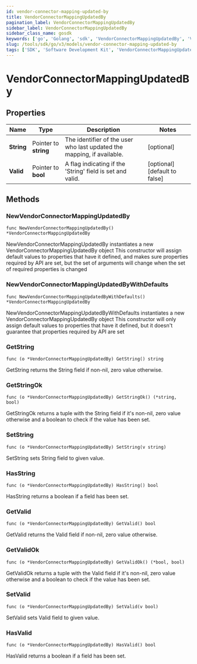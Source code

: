 ```yaml
---
id: vendor-connector-mapping-updated-by
title: VendorConnectorMappingUpdatedBy
pagination_label: VendorConnectorMappingUpdatedBy
sidebar_label: VendorConnectorMappingUpdatedBy
sidebar_class_name: gosdk
keywords: ['go', 'Golang', 'sdk', 'VendorConnectorMappingUpdatedBy', 'VendorConnectorMappingUpdatedBy'] 
slug: /tools/sdk/go/v3/models/vendor-connector-mapping-updated-by
tags: ['SDK', 'Software Development Kit', 'VendorConnectorMappingUpdatedBy', 'VendorConnectorMappingUpdatedBy']
---
```


# VendorConnectorMappingUpdatedBy

## Properties

Name | Type | Description | Notes
------------ | ------------- | ------------- | -------------
**String** | Pointer to **string** | The identifier of the user who last updated the mapping, if available. | [optional] 
**Valid** | Pointer to **bool** | A flag indicating if the 'String' field is set and valid. | [optional] [default to false]

## Methods

### NewVendorConnectorMappingUpdatedBy

`func NewVendorConnectorMappingUpdatedBy() *VendorConnectorMappingUpdatedBy`

NewVendorConnectorMappingUpdatedBy instantiates a new VendorConnectorMappingUpdatedBy object
This constructor will assign default values to properties that have it defined,
and makes sure properties required by API are set, but the set of arguments
will change when the set of required properties is changed

### NewVendorConnectorMappingUpdatedByWithDefaults

`func NewVendorConnectorMappingUpdatedByWithDefaults() *VendorConnectorMappingUpdatedBy`

NewVendorConnectorMappingUpdatedByWithDefaults instantiates a new VendorConnectorMappingUpdatedBy object
This constructor will only assign default values to properties that have it defined,
but it doesn't guarantee that properties required by API are set

### GetString

`func (o *VendorConnectorMappingUpdatedBy) GetString() string`

GetString returns the String field if non-nil, zero value otherwise.

### GetStringOk

`func (o *VendorConnectorMappingUpdatedBy) GetStringOk() (*string, bool)`

GetStringOk returns a tuple with the String field if it's non-nil, zero value otherwise
and a boolean to check if the value has been set.

### SetString

`func (o *VendorConnectorMappingUpdatedBy) SetString(v string)`

SetString sets String field to given value.

### HasString

`func (o *VendorConnectorMappingUpdatedBy) HasString() bool`

HasString returns a boolean if a field has been set.

### GetValid

`func (o *VendorConnectorMappingUpdatedBy) GetValid() bool`

GetValid returns the Valid field if non-nil, zero value otherwise.

### GetValidOk

`func (o *VendorConnectorMappingUpdatedBy) GetValidOk() (*bool, bool)`

GetValidOk returns a tuple with the Valid field if it's non-nil, zero value otherwise
and a boolean to check if the value has been set.

### SetValid

`func (o *VendorConnectorMappingUpdatedBy) SetValid(v bool)`

SetValid sets Valid field to given value.

### HasValid

`func (o *VendorConnectorMappingUpdatedBy) HasValid() bool`

HasValid returns a boolean if a field has been set.


